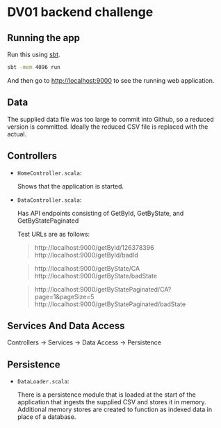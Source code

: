# DV01 backend challenge

## Running the app

Run this using [sbt](http://www.scala-sbt.org/).

```bash
sbt -mem 4096 run
```

And then go to <http://localhost:9000> to see the running web application.

## Data
  The supplied data file was too large to commit into Github, so a reduced version is committed.
  Ideally the reduced CSV file is replaced with the actual.

## Controllers

- `HomeController.scala`:

  Shows that the application is started.

- `DataController.scala`:

  Has API endpoints consisting of GetById, GetByState, and GetByStatePaginated

  Test URLs are as follows:
  > http://localhost:9000/getById/126378396
  > http://localhost:9000/getById/badId

  > http://localhost:9000/getByState/CA
  > http://localhost:9000/getByState/badState

  > http://localhost:9000/getByStatePaginated/CA?page=1&pageSize=5
  > http://localhost:9000/getByStatePaginated/badState

## Services And Data Access
  
  Controllers -> Services -> Data Access -> Persistence

## Persistence

- `DataLoader.scala`:

  There is a persistence module that is loaded at the start of the application that ingests the supplied CSV and stores it in memory.
  Additional memory stores are created to function as indexed data in place of a database.
